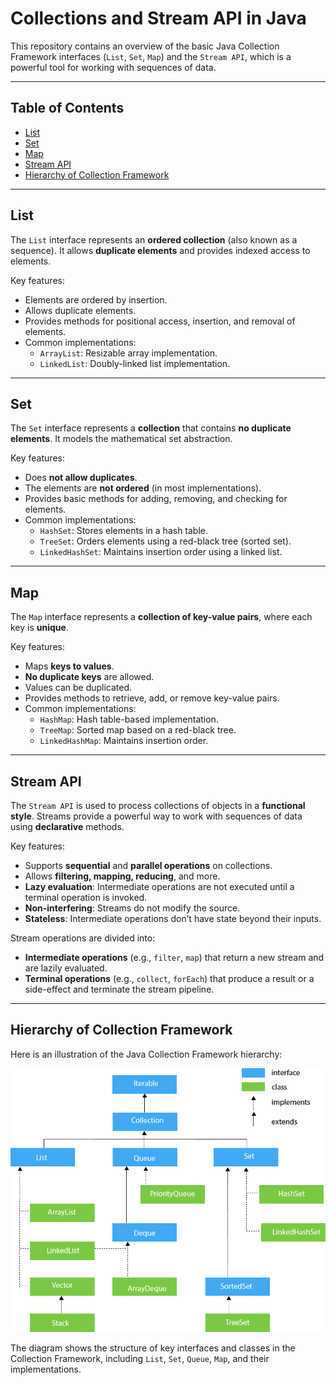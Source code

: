 # Collections and Stream API in Java

This repository contains an overview of the basic Java Collection Framework interfaces (`List`, `Set`, `Map`) and the `Stream API`, which is a powerful tool for working with sequences of data.

---

## Table of Contents

- [List](#list)
- [Set](#set)
- [Map](#map)
- [Stream API](#stream-api)
- [Hierarchy of Collection Framework](#hierarchy-of-collection-framework)


---

## List

The `List` interface represents an **ordered collection** (also known as a sequence). It allows **duplicate elements** and provides indexed access to elements.

Key features:
- Elements are ordered by insertion.
- Allows duplicate elements.
- Provides methods for positional access, insertion, and removal of elements.
- Common implementations:
  - `ArrayList`: Resizable array implementation.
  - `LinkedList`: Doubly-linked list implementation.

---

## Set

The `Set` interface represents a **collection** that contains **no duplicate elements**. It models the mathematical set abstraction.

Key features:
- Does **not allow duplicates**.
- The elements are **not ordered** (in most implementations).
- Provides basic methods for adding, removing, and checking for elements.
- Common implementations:
  - `HashSet`: Stores elements in a hash table.
  - `TreeSet`: Orders elements using a red-black tree (sorted set).
  - `LinkedHashSet`: Maintains insertion order using a linked list.

---

## Map

The `Map` interface represents a **collection of key-value pairs**, where each key is **unique**.

Key features:
- Maps **keys to values**.
- **No duplicate keys** are allowed.
- Values can be duplicated.
- Provides methods to retrieve, add, or remove key-value pairs.
- Common implementations:
  - `HashMap`: Hash table-based implementation.
  - `TreeMap`: Sorted map based on a red-black tree.
  - `LinkedHashMap`: Maintains insertion order.

---

## Stream API

The `Stream API` is used to process collections of objects in a **functional style**. Streams provide a powerful way to work with sequences of data using **declarative** methods.

Key features:
- Supports **sequential** and **parallel operations** on collections.
- Allows **filtering, mapping, reducing**, and more.
- **Lazy evaluation**: Intermediate operations are not executed until a terminal operation is invoked.
- **Non-interfering**: Streams do not modify the source.
- **Stateless**: Intermediate operations don’t have state beyond their inputs.

Stream operations are divided into:
- **Intermediate operations** (e.g., `filter`, `map`) that return a new stream and are lazily evaluated.
- **Terminal operations** (e.g., `collect`, `forEach`) that produce a result or a side-effect and terminate the stream pipeline.

---

## Hierarchy of Collection Framework

Here is an illustration of the Java Collection Framework hierarchy:

![Hierarchy of Collection Framework](java-collection-hierarchy.png)

The diagram shows the structure of key interfaces and classes in the Collection Framework, including `List`, `Set`, `Queue`, `Map`, and their implementations.

